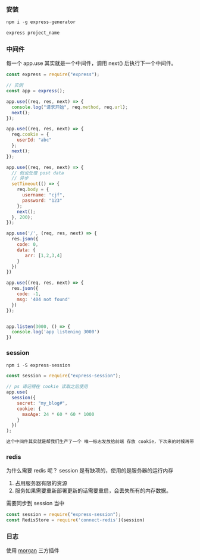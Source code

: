 ### 安装
```js
npm i -g express-generator

express project_name
```

### 中间件

每一个 app.use 其实就是一个中间件，调用 next() 后执行下一个中间件。

```js
const express = require("express");

// 实例
const app = express();

app.use((req, res, next) => {
  console.log("请求开始", req.method, req.url);
  next();
});

app.use((req, res, next) => {
  req.cookie = {
    userId: "abc"
  };
  next();
});

app.use((req, res, next) => {
  // 假设处理 post data
  // 异步
  setTimeout(() => {
    req.body = {
      username: "cjf",
      password: "123"
    };
    next();
  }, 200);
});

app.use('/', (req, res, next) => {
  res.json({
    code: 0,
    data: {
       arr: [1,2,3,4]
    }
  })
})

app.use((req, res, next) => {
  res.json({
    code: -1,
    msg: '404 not found'
  })
});


app.listen(3000, () => {
  console.log('app listening 3000')
})
```



### session

```js
npm i -S express-session

const session = require("express-session");

// ps 请记得在 cookie 读取之后使用
app.use(
  session({
    secret: "my_blog#",
    cookie: {
      maxAge: 24 * 60 * 60 * 1000
    }
  })
);

这个中间件其实就是帮我们生产了一个 唯一标志发放给前端 存放 cookie，下次来的时候再带上就能标志处用户了。
```


### redis

为什么需要 redis 呢？ session 是有缺项的，使用的是服务器的运行内存

1. 占用服务器有限的资源
2. 服务如果需要重新部署更新的话需要重启，会丢失所有的内存数据。


需要同步到 session 当中

```js
const session = require("express-session");
const RedisStore = require('connect-redis')(session)

```


### 日志

使用 [morgan](https://github.com/expressjs/morgan) 三方插件